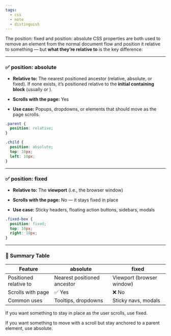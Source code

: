 ```yaml
---
tags:
  - css
  - note
  - distinguish
---
```


The position: fixed and position: absolute CSS properties are both used to remove an element from the normal document flow and position it relative to something — but **what they’re relative to** is the key difference:

---

### **✅ position: absolute**

- **Relative to:** The nearest positioned ancestor (relative, absolute, or fixed). If none exists, it’s positioned relative to the **initial containing block** (usually <html> or <body>).
    
- **Scrolls with the page:** Yes
    
- **Use case:** Popups, dropdowns, or elements that should move as the page scrolls.
    

```css
.parent {
  position: relative;
}

.child {
  position: absolute;
  top: 10px;
  left: 10px;
}
```

---

### **✅ position: fixed**

- **Relative to:** The **viewport** (i.e., the browser window)
    
- **Scrolls with the page:** No — it stays fixed in place
    
- **Use case:** Sticky headers, floating action buttons, sidebars, modals
    

```css
.fixed-box {
  position: fixed;
  top: 10px;
  right: 10px;
}
```

---

### **🧠 Summary Table**

|**Feature**|absolute|fixed|
|---|---|---|
|Positioned relative to|Nearest positioned ancestor|Viewport (browser window)|
|Scrolls with page|✅ Yes|❌ No|
|Common uses|Tooltips, dropdowns|Sticky navs, modals|

If you want something to stay in place as the user scrolls, use fixed.

If you want something to move with a scroll but stay anchored to a parent element, use absolute.
